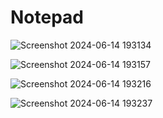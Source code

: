 # Notepad

![Screenshot 2024-06-14 193134](https://github.com/KODI-13/Notepad/assets/144531434/3cb31aa2-1a8e-44da-a783-2f9717ef2468)

![Screenshot 2024-06-14 193157](https://github.com/KODI-13/Notepad/assets/144531434/7b4ecb08-05b0-4cb3-a26a-0c5f8e72aff5)

![Screenshot 2024-06-14 193216](https://github.com/KODI-13/Notepad/assets/144531434/f9197f36-e2c9-4691-b21b-6023abffab55)

![Screenshot 2024-06-14 193237](https://github.com/KODI-13/Notepad/assets/144531434/afaba66b-855a-4775-a4c7-99bb40f9f7b6)
